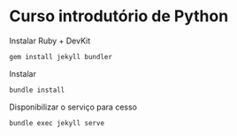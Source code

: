 # Curso introdutório de Python

Instalar Ruby + DevKit

```bash
gem install jekyll bundler
```

Instalar

```bash
bundle install
```

Disponibilizar o serviço para cesso

```bash
bundle exec jekyll serve
```
